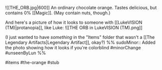![[THE_ORB.jpg|600]]
An ordinary chocolate orange. Tastes delicious, but contains 0% [[Magic]]. (May contain nuts, though.)

And here's a picture of how it looks to someone with [[LukeVISION (TM)|protanopia]], like Luke:
![[THE ORB in LukeVISION (TM).png]]

(I just wanted to have *something* in the "Items" folder that wasn't a [[The Legendary Artifacts|Legendary Artifact]], okay?)
%%
sudoMinor:: Added the photo showing how it looks if you're colorblind
#minorChange #unseenByLun 
%%

#items #the-orange #stub 